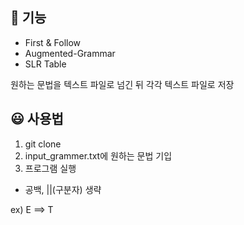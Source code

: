 ## 🙊 기능

- First & Follow
- Augmented-Grammar
- SLR Table

원하는 문법을 텍스트 파일로 넘긴 뒤 각각 텍스트 파일로 저장

## 😃 사용법

1. git clone
2. input_grammer.txt에 원하는 문법 기입
3. 프로그램 실행

- 공백, ||(구분자) 생략

ex) E ==> T 